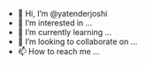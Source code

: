- 👋 Hi, I’m @yatenderjoshi
- 👀 I’m interested in ...
- 🌱 I’m currently learning ...
- 💞️ I’m looking to collaborate on ...
- 📫 How to reach me ...

<!---
yatenderjoshi/yatenderjoshi is a ✨ special ✨ repository because its `README.md` (this file) appears on your GitHub profile.
You can click the Preview link to take a look at your changes.
--->
